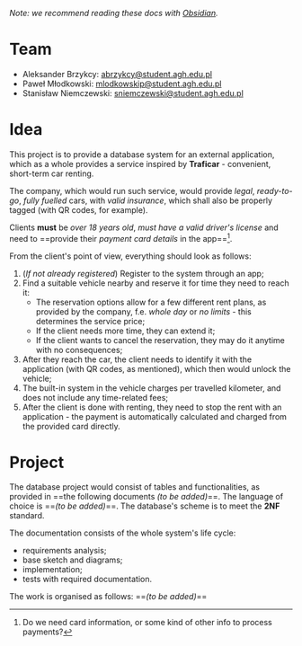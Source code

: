 *Note: we recommend reading these docs with [Obsidian](https://obsidian.md).*
# Team
- Aleksander Brzykcy: <abrzykcy@student.agh.edu.pl>
- Paweł Młodkowski: <mlodkowskip@student.agh.edu.pl>
- Stanisław Niemczewski: <sniemczewski@student.agh.edu.pl>

# Idea 

This project is to provide a database system for an external application, which as a whole provides a service inspired by **Traficar** - convenient, short-term car renting.

The company, which would run such service, would provide *legal*, *ready-to-go*, *fully fuelled* cars, with *valid insurance*, which shall also be properly tagged (with QR codes, for example).

Clients **must** be *over 18 years old*, *must have a valid driver's license* and need to ==provide their *payment card details* in the app==[^1].

From the client's point of view, everything should look as follows:
1. (*If not already registered*) Register to the system through an app;
2. Find a suitable vehicle nearby and reserve it for time they need to reach it:
	- The reservation options allow for a few different rent plans, as provided by the company, f.e. *whole day* or *no limits* - this determines the service price;
	- If the client needs more time, they can extend it;
	- If the client wants to cancel the reservation, they may do it anytime with no consequences;
4. After they reach the car, the client needs to identify it with the application (with QR codes, as mentioned), which then would unlock the vehicle;
5. The built-in system in the vehicle charges per travelled kilometer, and does not include any time-related fees;
6. After the client is done with renting, they need to stop the rent with an application - the payment is automatically calculated and charged from the provided card directly.

# Project

The database project would consist of tables and functionalities, as provided in ==the following documents *(to be added)*==. The language of choice is ==*(to be added)*==. The database's scheme is to meet the **2NF** standard.

The documentation consists of the whole system's life cycle:
- requirements analysis;
- base sketch and diagrams;
- implementation;
- tests with required documentation.

The work is organised as follows:
==*(to be added)*==

[^1]: Do we need card information, or some kind of other info to process payments?